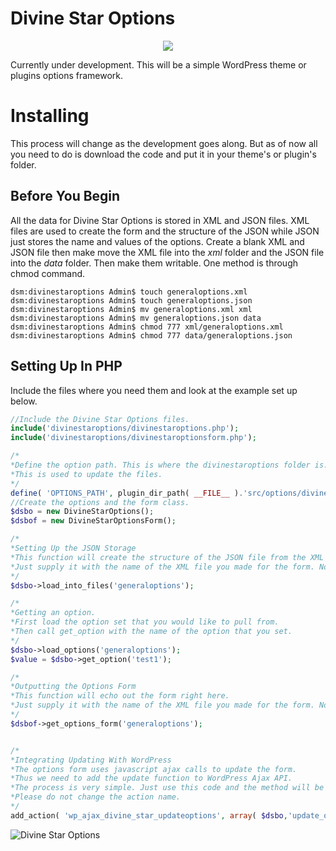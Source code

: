 # Divine Star Options

<p align="center">
  <img src="https://lukejohnson.media/wp-content/uploads/2020/07/divinestar_options_2.png" />
</p>

Currently under development. 
This will be a simple WordPress theme or plugins options framework.

# Installing
This process will change as the development goes along. But as of now all you need to do is download the code and put it in your theme's or plugin's folder. 

## Before You Begin
All the data for Divine Star Options is stored in XML and JSON files. XML files are used to create the form and the structure of the JSON while JSON just stores the name and values of the options. 
Create a blank XML and JSON file then make move the XML file into the _xml_ folder and the JSON file into the _data_ folder. 
Then make them writable. One method is through chmod command.  
```console
dsm:divinestaroptions Admin$ touch generaloptions.xml
dsm:divinestaroptions Admin$ touch generaloptions.json
dsm:divinestaroptions Admin$ mv generaloptions.xml xml
dsm:divinestaroptions Admin$ mv generaloptions.json data
dsm:divinestaroptions Admin$ chmod 777 xml/generaloptions.xml
dsm:divinestaroptions Admin$ chmod 777 data/generaloptions.json
```
## Setting Up In PHP
Include the files where you need them and look at the example set up below. 
```php
//Include the Divine Star Options files.
include('divinestaroptions/divinestaroptions.php');
include('divinestaroptions/divinestaroptionsform.php');

/*
*Define the option path. This is where the divinestaroptions folder is.
*This is used to update the files. 
*/
define( 'OPTIONS_PATH', plugin_dir_path( __FILE__ ).'src/options/divinestaroptions/' );
//Create the options and the form class. 
$dsbo = new DivineStarOptions();
$dsbof = new DivineStarOptionsForm();

/*
*Setting Up the JSON Storage
*This function will create the structure of the JSON file from the XML file. 
*Just supply it with the name of the XML file you made for the form. No need for the .XML extension. 
*/
$dsbo->load_into_files('generaloptions');

/*
*Getting an option. 
*First load the option set that you would like to pull from. 
*Then call get_option with the name of the option that you set. 
*/
$dsbo->load_options('generaloptions');
$value = $dsbo->get_option('test1');

/*
*Outputting the Options Form
*This function will echo out the form right here.
*Just supply it with the name of the XML file you made for the form. No need for the .XML extension. 
*/
$dsbof->get_options_form('generaloptions');


/*
*Integrating Updating With WordPress
*The options form uses javascript ajax calls to update the form. 
*Thus we need to add the update function to WordPress Ajax API. 
*The process is very simple. Just use this code and the method will be added. 
*Please do not change the action name. 
*/
add_action( 'wp_ajax_divine_star_updateoptions', array( $dsbo,'update_options') );
``` 



![Divine Star Options ](https://lukejohnson.media/wp-content/uploads/2020/07/divinestaroptions_image_1.png)
